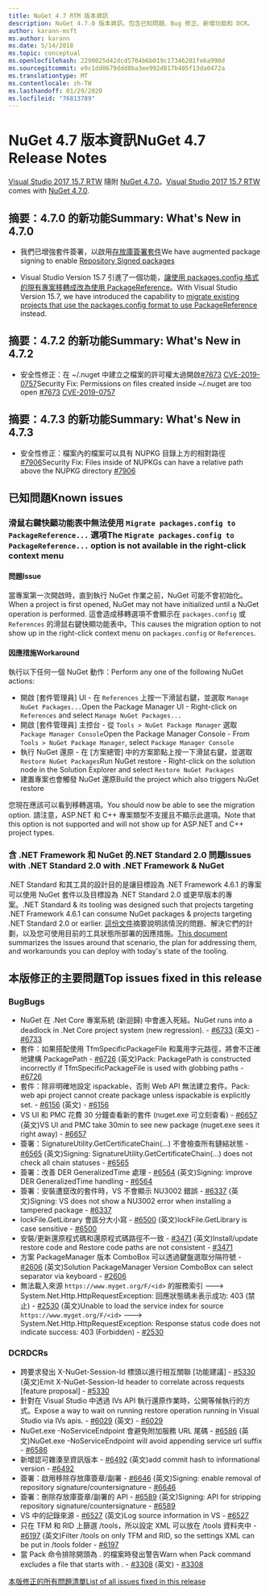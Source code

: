 ```yaml
---
title: NuGet 4.7 RTM 版本資訊
description: NuGet 4.7.0 版本資訊，包含已知問題、Bug 修正、新增功能和 DCR。
author: karann-msft
ms.author: karann
ms.date: 5/14/2018
ms.topic: conceptual
ms.openlocfilehash: 2290025d42dcd5704b6b019c17346201fe6a990d
ms.sourcegitcommit: e9c1dd0679ddd8ba3ee992d817b405f13da0472a
ms.translationtype: MT
ms.contentlocale: zh-TW
ms.lasthandoff: 01/29/2020
ms.locfileid: "76813789"
---
```

# <a name="nuget-47-release-notes"></a><span data-ttu-id="d559d-103">NuGet 4.7 版本資訊</span><span class="sxs-lookup"><span data-stu-id="d559d-103">NuGet 4.7 Release Notes</span></span>

<span data-ttu-id="d559d-104">[Visual Studio 2017 15.7 RTW](https://www.visualstudio.com/news/releasenotes/vs2017-relnotes) 隨附 [NuGet 4.7.0](https://dist.nuget.org/win-x86-commandline/v4.7.0/nuget.exe)。</span><span class="sxs-lookup"><span data-stu-id="d559d-104">[Visual Studio 2017 15.7 RTW](https://www.visualstudio.com/news/releasenotes/vs2017-relnotes) comes with [NuGet 4.7.0](https://dist.nuget.org/win-x86-commandline/v4.7.0/nuget.exe).</span></span>

## <a name="summary-whats-new-in-470"></a><span data-ttu-id="d559d-105">摘要：4.7.0 的新功能</span><span class="sxs-lookup"><span data-stu-id="d559d-105">Summary: What's New in 4.7.0</span></span>

* <span data-ttu-id="d559d-106">我們已增強套件簽署，以啟用[存放庫簽署套件](https://github.com/NuGet/Home/wiki/Repository-Signatures)</span><span class="sxs-lookup"><span data-stu-id="d559d-106">We have augmented package signing to enable [Repository Signed packages](https://github.com/NuGet/Home/wiki/Repository-Signatures)</span></span>

* <span data-ttu-id="d559d-107">Visual Studio Version 15.7 引進了一個功能，[讓使用 packages.config 格式的現有專案移轉成改為使用 PackageReference](../consume-packages/migrate-packages-config-to-package-reference.md)。</span><span class="sxs-lookup"><span data-stu-id="d559d-107">With Visual Studio Version 15.7, we have introduced the capability to [migrate existing projects that use the packages.config format to use PackageReference](../consume-packages/migrate-packages-config-to-package-reference.md) instead.</span></span>

## <a name="summary-whats-new-in-472"></a><span data-ttu-id="d559d-108">摘要：4.7.2 的新功能</span><span class="sxs-lookup"><span data-stu-id="d559d-108">Summary: What's New in 4.7.2</span></span>

* <span data-ttu-id="d559d-109">安全性修正：在 ~/.nuget 中建立之檔案的許可權太過開啟[#7673](https://github.com/NuGet/Home/issues/7673) [CVE-2019-0757](https://portal.msrc.microsoft.com/en-us/security-guidance/advisory/CVE-2019-0757)</span><span class="sxs-lookup"><span data-stu-id="d559d-109">Security Fix: Permissions on files created inside ~/.nuget are too open [#7673](https://github.com/NuGet/Home/issues/7673) [CVE-2019-0757](https://portal.msrc.microsoft.com/en-us/security-guidance/advisory/CVE-2019-0757)</span></span>

## <a name="summary-whats-new-in-473"></a><span data-ttu-id="d559d-110">摘要：4.7.3 的新功能</span><span class="sxs-lookup"><span data-stu-id="d559d-110">Summary: What's New in 4.7.3</span></span>

* <span data-ttu-id="d559d-111">安全性修正：檔案內的檔案可以具有 NUPKG 目錄上方的相對路徑[#7906](https://github.com/NuGet/Home/issues/7906)</span><span class="sxs-lookup"><span data-stu-id="d559d-111">Security Fix: Files inside of NUPKGs can have a relative path above the NUPKG directory [#7906](https://github.com/NuGet/Home/issues/7906)</span></span>

## <a name="known-issues"></a><span data-ttu-id="d559d-112">已知問題</span><span class="sxs-lookup"><span data-stu-id="d559d-112">Known issues</span></span>

### <a name="the-migrate-packagesconfig-to-packagereference-option-is-not-available-in-the-right-click-context-menu"></a><span data-ttu-id="d559d-113">滑鼠右鍵快顯功能表中無法使用 `Migrate packages.config to PackageReference...` 選項</span><span class="sxs-lookup"><span data-stu-id="d559d-113">The `Migrate packages.config to PackageReference...` option is not available in the right-click context menu</span></span>

#### <a name="issue"></a><span data-ttu-id="d559d-114">問題</span><span class="sxs-lookup"><span data-stu-id="d559d-114">Issue</span></span>

<span data-ttu-id="d559d-115">當專案第一次開啟時，直到執行 NuGet 作業之前，NuGet 可能不會初始化。</span><span class="sxs-lookup"><span data-stu-id="d559d-115">When a project is first opened, NuGet may not have initialized until a NuGet operation is performed.</span></span> <span data-ttu-id="d559d-116">這會造成移轉選項不會顯示在 `packages.config` 或 `References` 的滑鼠右鍵快顯功能表中。</span><span class="sxs-lookup"><span data-stu-id="d559d-116">This causes the migration option to not show up in the right-click context menu on `packages.config` or `References`.</span></span>

#### <a name="workaround"></a><span data-ttu-id="d559d-117">因應措施</span><span class="sxs-lookup"><span data-stu-id="d559d-117">Workaround</span></span>

<span data-ttu-id="d559d-118">執行以下任何一個 NuGet 動作：</span><span class="sxs-lookup"><span data-stu-id="d559d-118">Perform any one of the following NuGet actions:</span></span>
* <span data-ttu-id="d559d-119">開啟 [套件管理員] UI - 在 `References` 上按一下滑鼠右鍵，並選取 `Manage NuGet Packages...`</span><span class="sxs-lookup"><span data-stu-id="d559d-119">Open the Package Manager UI - Right-click on `References` and select `Manage NuGet Packages...`</span></span>
* <span data-ttu-id="d559d-120">開啟 [套件管理員] 主控台 - 從 `Tools > NuGet Package Manager` 選取 `Package Manager Console`</span><span class="sxs-lookup"><span data-stu-id="d559d-120">Open the Package Manager Console - From `Tools > NuGet Package Manager`, select `Package Manager Console`</span></span>
* <span data-ttu-id="d559d-121">執行 NuGet 還原 - 在 [方案總管] 中的方案節點上按一下滑鼠右鍵，並選取 `Restore NuGet Packages`</span><span class="sxs-lookup"><span data-stu-id="d559d-121">Run NuGet restore - Right-click on the solution node in the Solution Explorer and select `Restore NuGet Packages`</span></span>
* <span data-ttu-id="d559d-122">建置專案也會觸發 NuGet 還原</span><span class="sxs-lookup"><span data-stu-id="d559d-122">Build the project which also triggers NuGet restore</span></span>

<span data-ttu-id="d559d-123">您現在應該可以看到移轉選項。</span><span class="sxs-lookup"><span data-stu-id="d559d-123">You should now be able to see the migration option.</span></span> <span data-ttu-id="d559d-124">請注意，ASP.NET 和 C++ 專案類型不支援且不顯示此選項。</span><span class="sxs-lookup"><span data-stu-id="d559d-124">Note that this option is not supported and will not show up for ASP.NET and C++ project types.</span></span>

### <a name="issues-with-net-standard-20-with-net-framework--nuget"></a><span data-ttu-id="d559d-125">含 .NET Framework 和 NuGet 的.NET Standard 2.0 問題</span><span class="sxs-lookup"><span data-stu-id="d559d-125">Issues with .NET Standard 2.0 with .NET Framework & NuGet</span></span>

<span data-ttu-id="d559d-126">.NET Standard 和其工具的設計目的是讓目標設為 .NET Framework 4.6.1 的專案可以使用 NuGet 套件以及目標設為 .NET Standard 2.0 或更早版本的專案。</span><span class="sxs-lookup"><span data-stu-id="d559d-126">.NET Standard & its tooling was designed such that projects targeting .NET Framework 4.6.1 can consume NuGet packages & projects targeting .NET Standard 2.0 or earlier.</span></span> <span data-ttu-id="d559d-127">[這份文件](https://github.com/dotnet/standard/issues/481)摘要說明該情況的問題、解決它們的計劃，以及您可使用目前的工具狀態所部署的因應措施。</span><span class="sxs-lookup"><span data-stu-id="d559d-127">[This document](https://github.com/dotnet/standard/issues/481) summarizes the issues around that scenario, the plan for addressing them, and workarounds you can deploy with today's state of the tooling.</span></span>

## <a name="top-issues-fixed-in-this-release"></a><span data-ttu-id="d559d-128">本版修正的主要問題</span><span class="sxs-lookup"><span data-stu-id="d559d-128">Top issues fixed in this release</span></span>

### <a name="bugs"></a><span data-ttu-id="d559d-129">Bug</span><span class="sxs-lookup"><span data-stu-id="d559d-129">Bugs</span></span>

* <span data-ttu-id="d559d-130">NuGet 在 .Net Core 專案系統 (新迴歸) 中會進入死結。</span><span class="sxs-lookup"><span data-stu-id="d559d-130">NuGet runs into a deadlock in .Net Core project system (new regression).</span></span><span data-ttu-id="d559d-131"> - [#6733](https://github.com/NuGet/Home/issues/6733) \(英文\)</span><span class="sxs-lookup"><span data-stu-id="d559d-131"> - [#6733](https://github.com/NuGet/Home/issues/6733)</span></span>
* <span data-ttu-id="d559d-132">套件：如果搭配使用 TfmSpecificPackageFile 和萬用字元路徑，將會不正確地建構 PackagePath - [#6726](https://github.com/NuGet/Home/issues/6726) \(英文\)</span><span class="sxs-lookup"><span data-stu-id="d559d-132">Pack: PackagePath is constructed incorrectly if TfmSpecificPackageFile is used with globbing paths - [#6726](https://github.com/NuGet/Home/issues/6726)</span></span>
* <span data-ttu-id="d559d-133">套件：除非明確地設定 ispackable，否則 Web API 無法建立套件。</span><span class="sxs-lookup"><span data-stu-id="d559d-133">Pack: web api project cannot create package unless ispackable is explicitly set.</span></span><span data-ttu-id="d559d-134"> - [#6156](https://github.com/NuGet/Home/issues/6156) \(英文\)</span><span class="sxs-lookup"><span data-stu-id="d559d-134"> - [#6156](https://github.com/NuGet/Home/issues/6156)</span></span>
* <span data-ttu-id="d559d-135">VS UI 和 PMC 花費 30 分鐘查看新的套件 (nuget.exe 可立刻查看) - [#6657](https://github.com/NuGet/Home/issues/6657) \(英文\)</span><span class="sxs-lookup"><span data-stu-id="d559d-135">VS UI and PMC take 30min to see new package (nuget.exe sees it right away) - [#6657](https://github.com/NuGet/Home/issues/6657)</span></span>
* <span data-ttu-id="d559d-136">簽署：SignatureUtility.GetCertificateChain(...) 不會檢查所有鏈結狀態 - [#6565](https://github.com/NuGet/Home/issues/6565) \(英文\)</span><span class="sxs-lookup"><span data-stu-id="d559d-136">Signing:  SignatureUtility.GetCertificateChain(...) does not check all chain statuses - [#6565](https://github.com/NuGet/Home/issues/6565)</span></span>
* <span data-ttu-id="d559d-137">簽署：改善 DER GeneralizedTime 處理 - [#6564](https://github.com/NuGet/Home/issues/6564) \(英文\)</span><span class="sxs-lookup"><span data-stu-id="d559d-137">Signing:  improve DER GeneralizedTime handling - [#6564](https://github.com/NuGet/Home/issues/6564)</span></span>
* <span data-ttu-id="d559d-138">簽署：安裝遭竄改的套件時，VS 不會顯示 NU3002 錯誤 - [#6337](https://github.com/NuGet/Home/issues/6337) \(英文\)</span><span class="sxs-lookup"><span data-stu-id="d559d-138">Signing: VS does not show a NU3002 error when installing a tampered package - [#6337](https://github.com/NuGet/Home/issues/6337)</span></span>
* <span data-ttu-id="d559d-139">lockFile.GetLibrary 會區分大小寫 - [#6500](https://github.com/NuGet/Home/issues/6500) \(英文\)</span><span class="sxs-lookup"><span data-stu-id="d559d-139">lockFile.GetLibrary is case sensitive - [#6500](https://github.com/NuGet/Home/issues/6500)</span></span>
* <span data-ttu-id="d559d-140">安裝/更新還原程式碼和還原程式碼路徑不一致 - [#3471](https://github.com/NuGet/Home/issues/3471) \(英文\)</span><span class="sxs-lookup"><span data-stu-id="d559d-140">Install/update restore code and Restore code paths are not consistent - [#3471](https://github.com/NuGet/Home/issues/3471)</span></span>
* <span data-ttu-id="d559d-141">方案 PackageManager 版本 ComboBox 可以透過鍵盤選取分隔符號 - [#2606](https://github.com/NuGet/Home/issues/2606) \(英文\)</span><span class="sxs-lookup"><span data-stu-id="d559d-141">Solution PackageManager Version ComboBox can select separator via keyboard - [#2606](https://github.com/NuGet/Home/issues/2606)</span></span>
* <span data-ttu-id="d559d-142">無法載入來源 `https://www.myget.org/F/<id>` 的服務索引 ---> System.Net.Http.HttpRequestException: 回應狀態碼未表示成功: 403 (禁止) - [#2530](https://github.com/NuGet/Home/issues/2530) \(英文\)</span><span class="sxs-lookup"><span data-stu-id="d559d-142">Unable to load the service index for source `https://www.myget.org/F/<id>` ---> System.Net.Http.HttpRequestException: Response status code does not indicate success: 403 (Forbidden) - [#2530](https://github.com/NuGet/Home/issues/2530)</span></span>

### <a name="dcrs"></a><span data-ttu-id="d559d-143">DCR</span><span class="sxs-lookup"><span data-stu-id="d559d-143">DCRs</span></span>

* <span data-ttu-id="d559d-144">跨要求發出 X-NuGet-Session-Id 標頭以進行相互關聯 [功能建議] - [#5330](https://github.com/NuGet/Home/issues/5330) \(英文\)</span><span class="sxs-lookup"><span data-stu-id="d559d-144">Emit X-NuGet-Session-Id header to correlate across requests [feature proposal] - [#5330](https://github.com/NuGet/Home/issues/5330)</span></span>
* <span data-ttu-id="d559d-145">針對在 Visual Studio 中透過 IVs API 執行還原作業時，公開等候執行的方式。</span><span class="sxs-lookup"><span data-stu-id="d559d-145">Expose a way to wait on running restore operation running in Visual Studio via IVs apis.</span></span><span data-ttu-id="d559d-146"> - [#6029](https://github.com/NuGet/Home/issues/6029) \(英文\)</span><span class="sxs-lookup"><span data-stu-id="d559d-146"> - [#6029](https://github.com/NuGet/Home/issues/6029)</span></span>
* <span data-ttu-id="d559d-147">NuGet.exe -NoServiceEndpoint 會避免附加服務 URL 尾碼 - [#6586](https://github.com/NuGet/Home/issues/6586) \(英文\)</span><span class="sxs-lookup"><span data-stu-id="d559d-147">NuGet.exe -NoServiceEndpoint will avoid appending service url suffix - [#6586](https://github.com/NuGet/Home/issues/6586)</span></span>
* <span data-ttu-id="d559d-148">新增認可雜湊至資訊版本 - [#6492](https://github.com/NuGet/Home/issues/6492) \(英文\)</span><span class="sxs-lookup"><span data-stu-id="d559d-148">add commit hash to informational version - [#6492](https://github.com/NuGet/Home/issues/6492)</span></span>
* <span data-ttu-id="d559d-149">簽署：啟用移除存放庫簽章/副署 - [#6646](https://github.com/NuGet/Home/issues/6646) \(英文\)</span><span class="sxs-lookup"><span data-stu-id="d559d-149">Signing:  enable removal of repository signature/countersignature - [#6646](https://github.com/NuGet/Home/issues/6646)</span></span>
* <span data-ttu-id="d559d-150">簽署：刪除存放庫簽章/副署的 API - [#6589](https://github.com/NuGet/Home/issues/6589) \(英文\)</span><span class="sxs-lookup"><span data-stu-id="d559d-150">Signing:  API for stripping repository signature/countersignature - [#6589](https://github.com/NuGet/Home/issues/6589)</span></span>
* <span data-ttu-id="d559d-151">VS 中的記錄來源 - [#6527](https://github.com/NuGet/Home/issues/6527) \(英文\)</span><span class="sxs-lookup"><span data-stu-id="d559d-151">Log source information in VS - [#6527](https://github.com/NuGet/Home/issues/6527)</span></span>
* <span data-ttu-id="d559d-152">只在 TFM 和 RID 上篩選 /tools，所以設定 XML 可以放在 /tools 資料夾中 - [#6197](https://github.com/NuGet/Home/issues/6197) \(英文\)</span><span class="sxs-lookup"><span data-stu-id="d559d-152">Filter /tools on only TFM and RID, so the settings XML can be put in /tools folder - [#6197](https://github.com/NuGet/Home/issues/6197)</span></span>
* <span data-ttu-id="d559d-153">當 Pack 命令排除開頭為 . 的檔案時發出警告</span><span class="sxs-lookup"><span data-stu-id="d559d-153">Warn when Pack command excludes a file that starts with .</span></span><span data-ttu-id="d559d-154">  - [#3308](https://github.com/NuGet/Home/issues/3308) \(英文\)</span><span class="sxs-lookup"><span data-stu-id="d559d-154">  - [#3308](https://github.com/NuGet/Home/issues/3308)</span></span>

[<span data-ttu-id="d559d-155">本版修正的所有問題清單</span><span class="sxs-lookup"><span data-stu-id="d559d-155">List of all issues fixed in this release</span></span>](https://github.com/NuGet/Home/issues?q=is%3Aissue+is%3Aclosed+milestone%3A%224.7")
